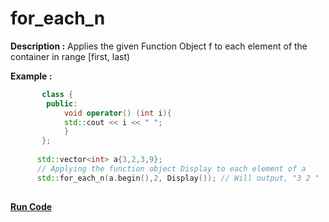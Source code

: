 # for_each_n

**Description :**  Applies the given Function Object f to each element of the container in range [first, last)
 
**Example :**
```cpp
       class {
        public: 
            void operator() (int i){ 
            std::cout << i << " ";
            }
       };
       
      std::vector<int> a{3,2,3,9};
      // Applying the function object Display to each element of a 
      std::for_each_n(a.begin(),2, Display()); // Will output, "3 2 "
      
```
**[Run Code](https://rextester.com/CTXL35674)**
